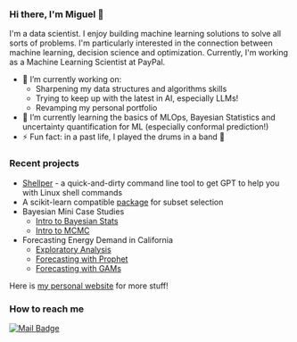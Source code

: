 ### Hi there, I'm Miguel 👋

I'm a data scientist. I enjoy building machine learning solutions to solve all sorts of problems. I'm particularly interested in the connection between machine learning, decision science and optimization. Currently, I'm working as a Machine Learning Scientist at PayPal.

- 🔭 I’m currently working on:
  - Sharpening my data structures and algorithms skills
  - Trying to keep up with the latest in AI, especially LLMs!
  - Revamping my personal portfolio
- 🌱 I’m currently learning the basics of MLOps, Bayesian Statistics and uncertainty quantification for ML (especially conformal prediction!)
- ⚡ Fun fact: in a past life, I played the drums in a band 🥁

### Recent projects

* [Shellper](https://github.com/miguelfmc/shellper-ai) - a quick-and-dirty command line tool to get GPT to help you with Linux shell commands
* A scikit-learn compatible [package](https://github.com/miguelfmc/sklearn-discretefirstorder) for subset selection
* Bayesian Mini Case Studies
  * [Intro to Bayesian Stats](https://miguelfmc.github.io/projects/LogisticRegression-Part1.html)
  * [Intro to MCMC](https://miguelfmc.github.io/projects/LogisticRegression-Part2.html)
* Forecasting Energy Demand in California
  * [Exploratory Analysis](https://miguelfmc.github.io/projects/1_CaliforniaEnergyDemandEDA.html)
  * [Forecasting with Prophet](https://miguelfmc.github.io/projects/2_LoadForecastingWithProphet.html)
  * [Forecasting with GAMs](https://miguelfmc.github.io/projects/3_LoadForecastingGAMs.html)

Here is [my personal website](https://miguelfmc.github.io/) for more stuff!

### How to reach me

<a href="mailto:miguelfm95@gmail.com">
    <img src="https://img.shields.io/badge/Gmail-D14836?style=for-the-badge&logo=gmail&logoColor=white" alt="Mail Badge"/>
</a>
